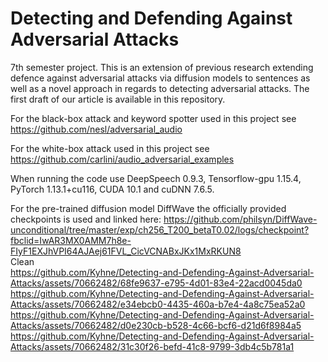 # Detecting and Defending Against Adversarial Attacks
7th semester project. This is an extension of previous research extending defence against adversarial attacks via diffusion models to sentences as well as a novel approach in regards to detecting adversarial attacks. The first draft of our article is available in this repository.   

For the black-box attack and keyword spotter used in this project see https://github.com/nesl/adversarial_audio  

For the white-box attack used in this project see https://github.com/carlini/audio_adversarial_examples  

When running the code use DeepSpeech 0.9.3, Tensorflow-gpu 1.15.4, PyTorch 1.13.1+cu116, CUDA 10.1 and cuDNN 7.6.5.  

For the pre-trained diffusion model DiffWave the officially provided checkpoints is used and linked here: https://github.com/philsyn/DiffWave-unconditional/tree/master/exp/ch256_T200_betaT0.02/logs/checkpoint?fbclid=IwAR3MX0AMM7h8e-FIyF1EXJhVPI64AJAej61FVL_CicVCNABxJKx1MxRKUN8  
Clean  
https://github.com/Kyhne/Detecting-and-Defending-Against-Adversarial-Attacks/assets/70662482/68fe9637-e795-4d01-83e4-22acd0045da0  
https://github.com/Kyhne/Detecting-and-Defending-Against-Adversarial-Attacks/assets/70662482/e34ebcb0-4435-460a-b7e4-4a8c75ea52a0  
https://github.com/Kyhne/Detecting-and-Defending-Against-Adversarial-Attacks/assets/70662482/d0e230cb-b528-4c66-bcf6-d21d6f8984a5  
https://github.com/Kyhne/Detecting-and-Defending-Against-Adversarial-Attacks/assets/70662482/31c30f26-befd-41c8-9799-3db4c5b781a1  





